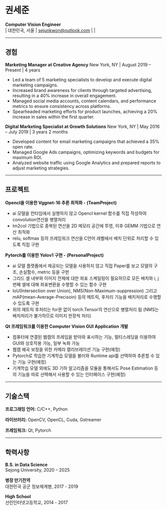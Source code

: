 # 권세준

**Computer Vision Engineer**  
| 대한민국, 서울 | sejunkwon@outlook.com |  | 

***

## 경험

**Marketing Manager at Creative Agency**
New York, NY | August 2019 – Present | 4 years

* Led a team of 5 marketing specialists to develop and execute digital marketing campaigns.
* Increased brand awareness for clients through targeted advertising, resulting in a 40% increase in overall engagement.
* Managed social media accounts, content calendars, and performance metrics to ensure consistency across platforms.
* Spearheaded marketing efforts for product launches, achieving a 20% increase in sales within the first quarter.

**Digital Marketing Specialist at Growth Solutions**
New York, NY | May 2016 – July 2019 | 3 years 2 months

* Developed content for email marketing campaigns that achieved a 35% open rate.
* Managed Google Ads campaigns, optimizing keywords and budgets for maximum ROI.
* Analyzed website traffic using Google Analytics and prepared reports to adjust marketing strategies.

***

## 프로젝트

**Opencl을 이용한 Vggnet-16 추론 최적화 - (TeamProject)**

* ai 모델을 런타임에서 실행하지 않고 Opencl kernel 함수를 직접 작성하여 convolution연산을 병렬처리  
* Im2col 기법으로 중복된 연산을 2D 메모리 공간에 투영, 이후 GEMM 기법으로 연산 최적화  
* relu, softmax 등의 프레임워크 연산을 C언어 레벨에서 배치 단위로 처리할 수 있도록 직접 구현  
 
**Pytorch를 이용한 Yolov1 구현 - (PersonalProject)**

* ai 모델 플랫폼에서 제공되는 모델을 사용하지 않고 직접 Paper를 보고 모델의 구조, 손실함수, metric 등을 구현
* 그리드 셀 내부와 이미지 전체에 대한 좌표 스케일링이 필요하므로 모든 배치와 i, j 번째 셀에 대해 좌표변환을 수행할 수 있는 함수 구현
* IoU(Intersection over Union), NMS(Non-Maximum-suppression) 그리고 mAP(mean-Average-Precisoin) 등의 메트릭, 후처리 기능을 배치처리로 수행할 수 있도록 구현
* 위의 매트릭 후처리는 for문 없이 torch.Tensor의 연산으로 병렬처리 됨 (NMS는 배치처리가 불가하므로 이미지 한장씩 처리)

**Qt 프레임워크를 이용한 Computer Vision GUI Application 개발**

* 컴퓨터에 연결된 웹캠의 프레임을 받아와 표시하는 기능, 멀티스레딩을 이용하여 GUI와 상호작용 가능, 일부 녹화 가능  
* 웹캠 왜곡 보정을 위한 카메라 캘리브레이션 기능 구현(예정)  
* Pytorch로 학습한 기계학습 모델을 불러와 Runtime api를 선택하여 추론할 수 있는 기능 구현(예정)  
* 기계학습 모델 외에도 3D 기하 알고리즘을 모듈을 통해서도 Pose Estimation 등의 기능을 따로 선택해서 사용할 수 있는 인터페이스 구현(예정)  

***

## 기술스택

**프로그래밍 언어:** C/C++, Python  

**라이브러리:** OpenCV, OpenCL, Cuda, Gstreamer  

**프레임워크:** Qt, Pytorch  

***

## 학력사항

**B.S. in Data Science**  
Sejong University, 2020 – 2025  

**병장 만기전역**  
대한민국 공군 정보체계병, 2017 - 2019  

**High School**  
선린인터넷고등학교, 2014 - 2017  
